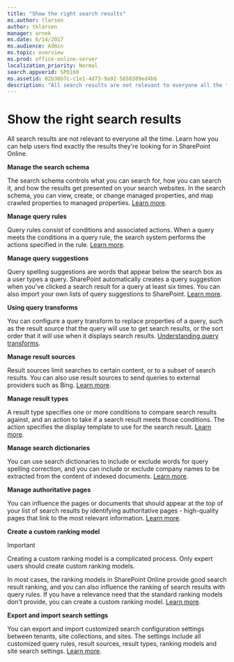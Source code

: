 ```yaml
---
title: "Show the right search results"
ms.author: tlarsen
author: tklarsen
manager: arnek
ms.date: 6/14/2017
ms.audience: Admin
ms.topic: overview
ms.prod: office-online-server
localization_priority: Normal
search.appverid: SPO160
ms.assetid: 02b36b7c-c1e1-4d73-9a92-5658389ed4b6
description: "All search results are not relevant to everyone all the time. Learn how you can help users find exactly the results they're looking for in SharePoint Online."
---
```


# Show the right search results

All search results are not relevant to everyone all the time. Learn how you can help users find exactly the results they're looking for in SharePoint Online. 
  
 **Manage the search schema**
  
The search schema controls what you can search for, how you can search it, and how the results get presented on your search websites. In the search schema, you can view, create, or change managed properties, and map crawled properties to managed properties. [Learn more](manage-search-schema.md).
  
 **Manage query rules**
  
Query rules consist of conditions and associated actions. When a query meets the conditions in a query rule, the search system performs the actions specified in the rule. [Learn more](manage-query-rules.md).
  
 **Manage query suggestions**
  
Query spelling suggestions are words that appear below the search box as a user types a query. SharePoint automatically creates a query suggestion when you've clicked a search result for a query at least six times. You can also import your own lists of query suggestions to SharePoint. [Learn more](manage-query-suggestions.md).
  
 **Using query transforms**
  
You can configure a query transform to replace properties of a query, such as the result source that the query will use to get search results, or the sort order that it will use when it displays search results. [Understanding query transforms](https://support.office.com/article/b31631a5-0c1f-436e-8061-fd807bb96ae1).
  
 **Manage result sources**
  
Result sources limit searches to certain content, or to a subset of search results. You can also use result sources to send queries to external providers such as Bing. [Learn more](manage-result-sources.md).
  
 **Manage result types**
  
A result type specifies one or more conditions to compare search results against, and an action to take if a search result meets those conditions. The action specifies the display template to use for the search result. [Learn more](manage-result-types.md).
  
 **Manage search dictionaries**
  
You can use search dictionaries to include or exclude words for query spelling correction, and you can include or exclude company names to be extracted from the content of indexed documents. [Learn more](manage-search-dictionaries.md).
  
 **Manage authoritative pages**
  
You can influence the pages or documents that should appear at the top of your list of search results by identifying authoritative pages - high-quality pages that link to the most relevant information. [Learn more](manage-authoritative-pages.md).
  
 **Create a custom ranking model**
  
> [!IMPORTANT]
>  Creating a custom ranking model is a complicated process. Only expert users should create custom ranking models. 
  
In most cases, the ranking models in SharePoint Online provide good search result ranking, and you can also influence the ranking of search results with query rules. If you have a relevance need that the standard ranking models don't provide, you can create a custom ranking model. [Learn more](create-custom-ranking-model.md).
  
 **Export and import search settings**
  
You can export and import customized search configuration settings between tenants, site collections, and sites. The settings include all customized query rules, result sources, result types, ranking models and site search settings. [Learn more](export-and-import-search-settings.md).
  

